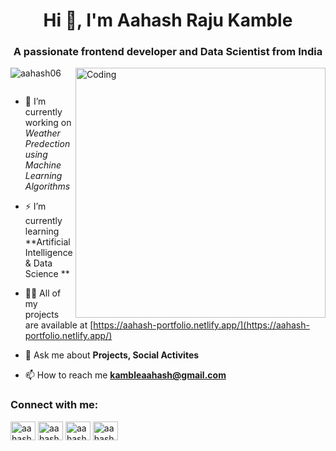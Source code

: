 <h1 align="center">Hi 👋, I'm Aahash Raju Kamble</h1>
<h3 align="center">A passionate frontend developer and Data Scientist from India</h3>
<img align="right" alt="Coding" width="400" src="https://cdn.dribbble.com/users/1162077/screenshots/3848914/programmer.gif">

<p align="left"> <img src="https://komarev.com/ghpvc/?username=aahash06&label=Profile%20views&color=0e75b6&style=flat" alt="aahash06" /> </p>

<p align="left"> <a href="https://twitter.com/" target="blank"><img src="https://img.shields.io/twitter/follow/?logo=twitter&style=for-the-badge" alt="" /></a> </p>

- 🔭 I’m currently working on *Weather Predection using Machine Learning Algorithms*

- ⚡ I’m currently learning **Artificial Intelligence & Data Science **

- 👨‍💻 All of my projects are available at [https://aahash-portfolio.netlify.app/](https://aahash-portfolio.netlify.app/)

- 💬 Ask me about **Projects, Social Activites**

- 📫 How to reach me **kambleaahash@gmail.com**


<h3 align="left">Connect with me:</h3>
<p align="left">
<a href="https://linkedin.com/in/aahash kamble" target="blank"><img align="center" src="https://raw.githubusercontent.com/rahuldkjain/github-profile-readme-generator/master/src/images/icons/Social/linked-in-alt.svg" alt="aahash kamble" height="30" width="40" /></a>
<a href="https://fb.com/aahash kamble" target="blank"><img align="center" src="https://raw.githubusercontent.com/rahuldkjain/github-profile-readme-generator/master/src/images/icons/Social/facebook.svg" alt="aahash kamble" height="30" width="40" /></a>
<a href="https://instagram.com/aahash_06" target="blank"><img align="center" src="https://raw.githubusercontent.com/rahuldkjain/github-profile-readme-generator/master/src/images/icons/Social/instagram.svg" alt="aahash_06" height="30" width="40" /></a>
<a href="https://www.youtube.com/c/aahash kamble" target="blank"><img align="center" src="https://raw.githubusercontent.com/rahuldkjain/github-profile-readme-generator/master/src/images/icons/Social/youtube.svg" alt="aahash kamble" height="30" width="40" /></a>
</p>
